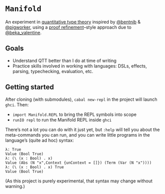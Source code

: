 # `Manifold`

An experiment in [quantitative type theory][] inspired by [@bentnib][] & [@pigworker][], using a [proof refinement][]–style approach due to [@beka_valentine][].

[@beka_valentine]: https://twitter.com/beka_valentine
[@bentnib]: https://twitter.com/bentnib
[@pigworker]: https://twitter.com/pigworker
[proof refinement]: http://languagengine.co/blog/bidirectional-proof-refinement/
[quantitative type theory]: https://bentnib.org/quantitative-type-theory.html


## Goals

- Understand QTT better than I do at time of writing
- Practice skills involved in working with languages: DSLs, effects, parsing, typechecking, evaluation, etc.


## Getting started

After cloning (with submodules), `cabal new-repl` in the project will launch `ghci`. Then:

- `import Manifold.REPL` to bring the REPL symbols into scope
- `runIO repl` to run the Manifold REPL inside `ghci`

There’s not a lot you can do with it just yet, but `:help` will tell you about the meta-commands you can run, and you can write little programs in the language’s (quite ad hoc) syntax:

```
λ: True
Value (Bool True)
λ: (\ (x : Bool) . x)
Value (Abs (N "x",Context {unContext = []}) (Term (Var (N "x"))))
λ: (\ (x : Bool) . x) True
Value (Bool True)
```

(As this project is purely experimental, that syntax may change without warning.)
